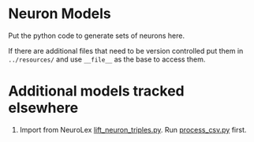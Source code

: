 # Neuron Models
Put the python code to generate sets of neurons here.

If there are additional files that need to be version controlled
put them in `../resources/` and use `__file__` as the base to access
them.

# Additional models tracked elsewhere
1. Import from NeuroLex [lift_neuron_triples.py](https://github.com/tgbugs/nlxeol/blob/master/lift_neuron_triples.py). Run [process_csv.py](https://github.com/tgbugs/nlxeol/blob/master/process_csv.py) first.
